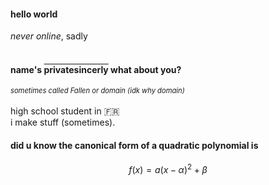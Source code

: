 <!-- <img src="https://raw.githubusercontent.com/privatesincerly/privatesincerly/a27f995472b77f261e2f940f2f9aee219d1cc307/.github/profile/images/user_lost_interest_!.png" align="right" width="48%"> -->

#### hello world
*never online*, sadly
<br><br>
<h4>name's <strong style="text-decoration: overline;">privatesincerly</strong> what about you?</h4>
<em style="font-size: 80%;">sometimes called Fallen or domain (idk why domain)</em>
<br><br>
high school student in 🇫🇷<br>
i make stuff (sometimes).


#### did u know the canonical form of a quadratic polynomial is
$$f(x) = a(x - \alpha)^2 + \beta$$